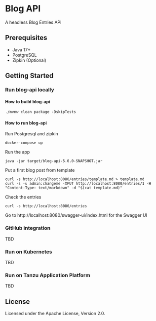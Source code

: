# Blog API

A headless Blog Entries API

## Prerequisites

* Java 17+
* PostgreSQL
* Zipkin (Optional)

## Getting Started

### Run blog-api locally

#### How to build blog-api

```
./mvnw clean package -DskipTests
```

#### How to run blog-api

Run Postgresql and zipkin

```
docker-compose up
```

Run the app

```
java -jar target/blog-api-5.0.0-SNAPSHOT.jar 
```

Put a first blog post from template

```
curl -s http://localhost:8080/entries/template.md > template.md
curl -s -u admin:changeme -XPUT http://localhost:8080/entries/1 -H "Content-Type: text/markdown" -d "$(cat template.md)"
```

Check the entries

```
curl -s http://localhost:8080/entries
```

Go to http://localhost:8080/swagger-ui/index.html for the Swagger UI

### GitHub integration

TBD

### Run on Kubernetes

TBD

### Run on Tanzu Application Platform

TBD

## License

Licensed under the Apache License, Version 2.0.
